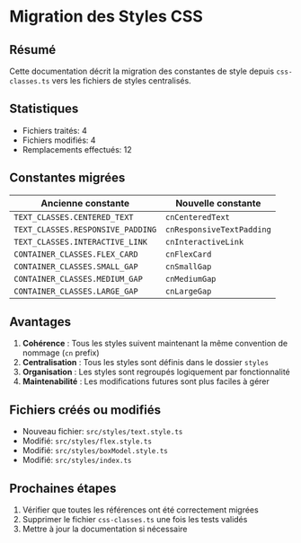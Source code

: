 # Migration des Styles CSS

## Résumé
Cette documentation décrit la migration des constantes de style depuis `css-classes.ts` vers les fichiers de styles centralisés.

## Statistiques
- Fichiers traités: 4
- Fichiers modifiés: 4
- Remplacements effectués: 12

## Constantes migrées
| Ancienne constante | Nouvelle constante |
|--------------------|-------------------|
| `TEXT_CLASSES.CENTERED_TEXT` | `cnCenteredText` |
| `TEXT_CLASSES.RESPONSIVE_PADDING` | `cnResponsiveTextPadding` |
| `TEXT_CLASSES.INTERACTIVE_LINK` | `cnInteractiveLink` |
| `CONTAINER_CLASSES.FLEX_CARD` | `cnFlexCard` |
| `CONTAINER_CLASSES.SMALL_GAP` | `cnSmallGap` |
| `CONTAINER_CLASSES.MEDIUM_GAP` | `cnMediumGap` |
| `CONTAINER_CLASSES.LARGE_GAP` | `cnLargeGap` |

## Avantages
1. **Cohérence** : Tous les styles suivent maintenant la même convention de nommage (`cn` prefix)
2. **Centralisation** : Tous les styles sont définis dans le dossier `styles`
3. **Organisation** : Les styles sont regroupés logiquement par fonctionnalité
4. **Maintenabilité** : Les modifications futures sont plus faciles à gérer

## Fichiers créés ou modifiés
- Nouveau fichier: `src/styles/text.style.ts`
- Modifié: `src/styles/flex.style.ts`
- Modifié: `src/styles/boxModel.style.ts`
- Modifié: `src/styles/index.ts`

## Prochaines étapes
1. Vérifier que toutes les références ont été correctement migrées
2. Supprimer le fichier `css-classes.ts` une fois les tests validés
3. Mettre à jour la documentation si nécessaire

